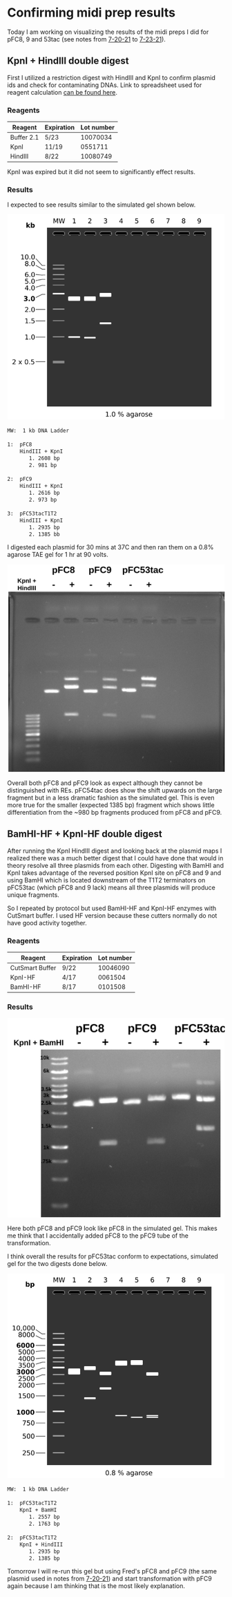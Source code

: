 # Confirming midi prep results

Today I am working on visualizing the results of the midi preps
I did for pFC8, 9 and 53tac (see notes from [7-20-21](1-7-20.md)
to [7-23-21](1-7-20.md)).

## KpnI + HindIII double digest

First I utilized a restriction digest with HindIII and KpnI
to confirm plasmid ids and check for contaminating DNAs. Link to
spreadsheet used for reagent calculation [can be found here](https://docs.google.com/spreadsheets/d/1TSMWX3cN_CJO4ygUxHQ6MJX4J-_2AXtZk6WVvlGa3e4/edit?usp=sharing).

### Reagents

| Reagent    | Expiration | Lot number |
| ---------- | ---------- | ---------- |
| Buffer 2.1 | 5/23       | 10070034   |
| KpnI       | 11/19      | 0551711    |
| HindIII    | 8/22       | 10080749   |

KpnI was expired but it did not seem to significantly effect results.

### Results

I expected to see results similar to the simulated gel shown below.

![](images/Gel_Image_pFC8-9-53-tac-HindIII-KpnI.png)

```
MW:  1 kb DNA Ladder

1:  pFC8
    HindIII + KpnI
       1. 2608 bp
       2. 981 bp

2:  pFC9
    HindIII + KpnI
       1. 2616 bp
       2. 973 bp

3:  pFC53tacT1T2
    HindIII + KpnI
       1. 2935 bp
       2. 1385 bb
```

I digested each plasmid for 30 mins at 37C and then ran them on
a 0.8% agarose TAE gel for 1 hr at 90 volts.

![](images/pFC8-9-53-tac-HindIII-KpnI-Digest.png)

Overall both pFC8 and pFC9 look as expect although they cannot
be distinguished with REs. pFC54tac does show the shift upwards
on the large fragment but in a less dramatic fashion as the simulated
gel. This is even more true for the smaller (expected 1385 bp) fragment which shows little differentiation from the ~980 bp fragments produced
from pFC8 and pFC9.

## BamHI-HF + KpnI-HF double digest

After running the KpnI HindIII digest and looking back at the plasmid
maps I realized there was a much better digest that I could have done
that would in theory resolve all three plasmids from each other. Digesting
with BamHI and KpnI takes advantage of the reversed position KpnI site on
pFC8 and 9 and using BamHI which is located downstream of the T1T2 terminators on pFC53tac (which pFC8 and 9 lack) means all three plasmids will produce unique fragments.

So I repeated by protocol but used BamHI-HF and KpnI-HF enzymes with CutSmart buffer. I used HF version because these cutters normally do not have good activity together.

### Reagents


| Reagent         | Expiration | Lot number |
| --------------- | ---------- | ---------- |
| CutSmart Buffer | 9/22       | 10046090   |
| KpnI-HF         | 4/17       | 0061504    |
| BamHI-HF        | 8/17       | 0101508    |

### Results

![](images/pFC8-9-53-tac-BamHI-KpnI-Digest-labeled.png)

Here both pFC8 and pFC9 look like pFC8 in the simulated gel. This
makes me think that I accidentally added pFC8 to the pFC9 tube of
the transformation.

I think overall the results for pFC53tac conform to expectations, simulated gel for the two digests done below.

![](images/Gel_Image_pFC53tac_digests_7-26-21.png)

```
MW:  1 kb DNA Ladder

1:  pFC53tacT1T2
    KpnI + BamHI
       1. 2557 bp
       2. 1763 bp

2:  pFC53tacT1T2
    KpnI + HindIII
       1. 2935 bp
       2. 1385 bp
```

Tomorrow I will re-run this gel but using Fred's pFC8 and pFC9 (the same
plasmid used in notes from [7-20-21](1_7-20-21.md)) and start transformation
with pFC9 again because I am thinking that is the most likely explanation.